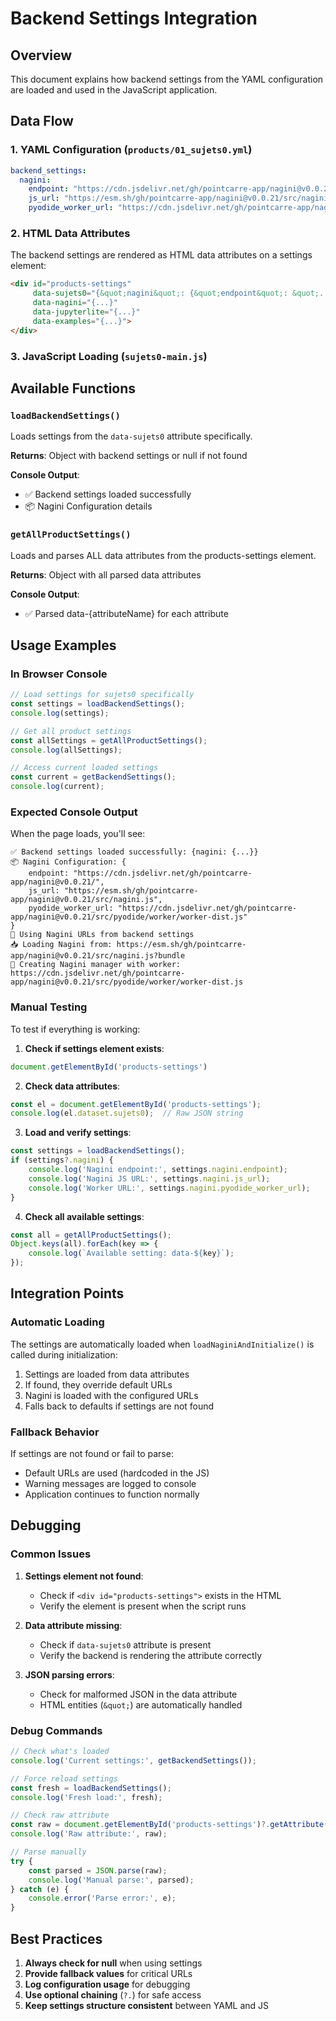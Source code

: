 # Backend Settings Integration

## Overview
This document explains how backend settings from the YAML configuration are loaded and used in the JavaScript application.

## Data Flow

### 1. YAML Configuration (`products/01_sujets0.yml`)
```yaml
backend_settings:
  nagini:
    endpoint: "https://cdn.jsdelivr.net/gh/pointcarre-app/nagini@v0.0.21/"
    js_url: "https://esm.sh/gh/pointcarre-app/nagini@v0.0.21/src/nagini.js"
    pyodide_worker_url: "https://cdn.jsdelivr.net/gh/pointcarre-app/nagini@v0.0.21/src/pyodide/worker/worker-dist.js"
```

### 2. HTML Data Attributes
The backend settings are rendered as HTML data attributes on a settings element:
```html
<div id="products-settings" 
     data-sujets0="{&quot;nagini&quot;: {&quot;endpoint&quot;: &quot;...&quot;, &quot;js_url&quot;: &quot;...&quot;, &quot;pyodide_worker_url&quot;: &quot;...&quot;}}"
     data-nagini="{...}"
     data-jupyterlite="{...}"
     data-examples="{...}">
</div>
```

### 3. JavaScript Loading (`sujets0-main.js`)

## Available Functions

### `loadBackendSettings()`
Loads settings from the `data-sujets0` attribute specifically.

**Returns**: Object with backend settings or null if not found

**Console Output**:
- ✅ Backend settings loaded successfully
- 📦 Nagini Configuration details

### `getAllProductSettings()`
Loads and parses ALL data attributes from the products-settings element.

**Returns**: Object with all parsed data attributes

**Console Output**:
- ✅ Parsed data-{attributeName} for each attribute

## Usage Examples

### In Browser Console

```javascript
// Load settings for sujets0 specifically
const settings = loadBackendSettings();
console.log(settings);

// Get all product settings
const allSettings = getAllProductSettings();
console.log(allSettings);

// Access current loaded settings
const current = getBackendSettings();
console.log(current);
```

### Expected Console Output

When the page loads, you'll see:
```
✅ Backend settings loaded successfully: {nagini: {...}}
📦 Nagini Configuration: {
    endpoint: "https://cdn.jsdelivr.net/gh/pointcarre-app/nagini@v0.0.21/",
    js_url: "https://esm.sh/gh/pointcarre-app/nagini@v0.0.21/src/nagini.js",
    pyodide_worker_url: "https://cdn.jsdelivr.net/gh/pointcarre-app/nagini@v0.0.21/src/pyodide/worker/worker-dist.js"
}
🔧 Using Nagini URLs from backend settings
📥 Loading Nagini from: https://esm.sh/gh/pointcarre-app/nagini@v0.0.21/src/nagini.js?bundle
🔨 Creating Nagini manager with worker: https://cdn.jsdelivr.net/gh/pointcarre-app/nagini@v0.0.21/src/pyodide/worker/worker-dist.js
```

### Manual Testing

To test if everything is working:

1. **Check if settings element exists**:
```javascript
document.getElementById('products-settings')
```

2. **Check data attributes**:
```javascript
const el = document.getElementById('products-settings');
console.log(el.dataset.sujets0);  // Raw JSON string
```

3. **Load and verify settings**:
```javascript
const settings = loadBackendSettings();
if (settings?.nagini) {
    console.log('Nagini endpoint:', settings.nagini.endpoint);
    console.log('Nagini JS URL:', settings.nagini.js_url);
    console.log('Worker URL:', settings.nagini.pyodide_worker_url);
}
```

4. **Check all available settings**:
```javascript
const all = getAllProductSettings();
Object.keys(all).forEach(key => {
    console.log(`Available setting: data-${key}`);
});
```

## Integration Points

### Automatic Loading
The settings are automatically loaded when `loadNaginiAndInitialize()` is called during initialization:

1. Settings are loaded from data attributes
2. If found, they override default URLs
3. Nagini is loaded with the configured URLs
4. Falls back to defaults if settings are not found

### Fallback Behavior
If settings are not found or fail to parse:
- Default URLs are used (hardcoded in the JS)
- Warning messages are logged to console
- Application continues to function normally

## Debugging

### Common Issues

1. **Settings element not found**:
   - Check if `<div id="products-settings">` exists in the HTML
   - Verify the element is present when the script runs

2. **Data attribute missing**:
   - Check if `data-sujets0` attribute is present
   - Verify the backend is rendering the attribute correctly

3. **JSON parsing errors**:
   - Check for malformed JSON in the data attribute
   - HTML entities (`&quot;`) are automatically handled

### Debug Commands

```javascript
// Check what's loaded
console.log('Current settings:', getBackendSettings());

// Force reload settings
const fresh = loadBackendSettings();
console.log('Fresh load:', fresh);

// Check raw attribute
const raw = document.getElementById('products-settings')?.getAttribute('data-sujets0');
console.log('Raw attribute:', raw);

// Parse manually
try {
    const parsed = JSON.parse(raw);
    console.log('Manual parse:', parsed);
} catch (e) {
    console.error('Parse error:', e);
}
```

## Best Practices

1. **Always check for null** when using settings
2. **Provide fallback values** for critical URLs
3. **Log configuration usage** for debugging
4. **Use optional chaining** (`?.`) for safe access
5. **Keep settings structure consistent** between YAML and JS
